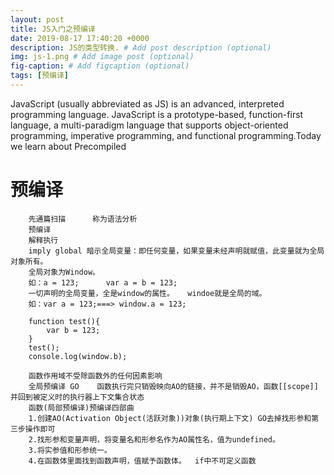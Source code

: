 ```yaml
---
layout: post
title: JS入门之预编译
date: 2019-08-17 17:40:20 +0000
description: JS的类型转换. # Add post description (optional)
img: js-1.png # Add image post (optional)
fig-caption: # Add figcaption (optional)
tags: [预编译]
---
```

JavaScript (usually abbreviated as JS) is an advanced, interpreted programming language. JavaScript is a prototype-based, function-first language, a multi-paradigm language that supports object-oriented programming, imperative programming, and functional programming.Today we learn about Precompiled
# 预编译
        先通篇扫描      称为语法分析
		预编译
		解释执行
		imply global 暗示全局变量：即任何变量，如果变量未经声明就赋值，此变量就为全局对象所有。
		全局对象为Window。
		如：a = 123;      var a = b = 123;
		一切声明的全局变量，全是window的属性。   windoe就是全局的域。
		如：var a = 123;===> window.a = 123;

		function test(){
			var b = 123;
		}
		test();
		console.log(window.b);

		函数作用域不受除函数外的任何因素影响
		全局预编译 GO    函数执行完只销毁映向AO的链接，并不是销毁AO，函数[[scope]]并回到被定义时的执行器上下文集合状态
		函数(局部预编译)预编译四部曲
		1.创建AO(Activation Object(活跃对象))对象(执行期上下文) GO去掉找形参和第三步操作即可
		2.找形参和变量声明，将变量名和形参名作为AO属性名，值为undefined。
		3.将实参值和形参统一。
		4.在函数体里面找到函数声明，值赋予函数体。  if中不可定义函数